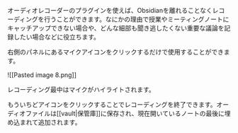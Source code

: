 オーディオレコーダーのプラグインを使えば、Obsidianを離れることなくレコーディングを行うことができます。なにかの理由で授業やミーティングノートにキャッチアップできない場合や、どんな細部も聞き逃したくない重要な議論を記録したい場合などに役立ちます。

右側のパネルにあるマイクアイコンをクリックするだけで使用することができます。

![[Pasted image 8.png]]

レコーディング最中はマイクがハイライトされます。

もういちどアイコンをクリックすることでレコーディングを終了できます。オーディオファイルは[[vault|保管庫]]に保存され、現在開いているノートの最後に埋め込まれて追加されます。